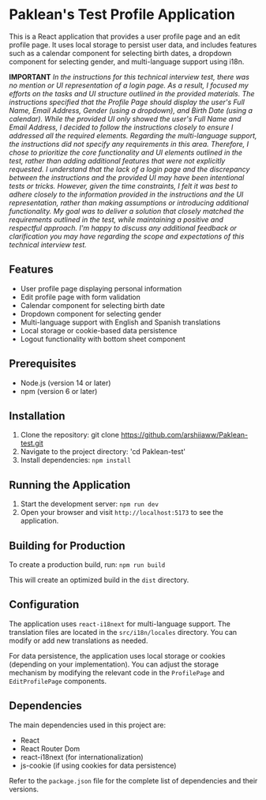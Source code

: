 # Paklean's Test Profile Application

This is a React application that provides a user profile page and an edit profile page. It uses local storage to persist user data, and includes features such as a calendar component for selecting birth dates, a dropdown component for selecting gender, and multi-language support using i18n.

**IMPORTANT**
*In the instructions for this technical interview test, there was no mention or UI representation of a login page. As a result, I focused my efforts on the tasks and UI structure outlined in the provided materials.
The instructions specified that the Profile Page should display the user's Full Name, Email Address, Gender (using a dropdown), and Birth Date (using a calendar). While the provided UI only showed the user's Full Name and Email Address, I decided to follow the instructions closely to ensure I addressed all the required elements.
Regarding the multi-language support, the instructions did not specify any requirements in this area. Therefore, I chose to prioritize the core functionality and UI elements outlined in the test, rather than adding additional features that were not explicitly requested.
I understand that the lack of a login page and the discrepancy between the instructions and the provided UI may have been intentional tests or tricks. However, given the time constraints, I felt it was best to adhere closely to the information provided in the instructions and the UI representation, rather than making assumptions or introducing additional functionality.
My goal was to deliver a solution that closely matched the requirements outlined in the test, while maintaining a positive and respectful approach. I'm happy to discuss any additional feedback or clarification you may have regarding the scope and expectations of this technical interview test.*

## Features

- User profile page displaying personal information
- Edit profile page with form validation
- Calendar component for selecting birth date
- Dropdown component for selecting gender
- Multi-language support with English and Spanish translations
- Local storage or cookie-based data persistence
- Logout functionality with bottom sheet component

## Prerequisites

- Node.js (version 14 or later)
- npm (version 6 or later)

## Installation

1. Clone the repository: git clone https://github.com/arshiiaww/Paklean-test.git
2. Navigate to the project directory: 'cd Paklean-test'
3. Install dependencies: `npm install`

## Running the Application

1. Start the development server: `npm run dev`
2. Open your browser and visit `http://localhost:5173` to see the application.

## Building for Production

To create a production build, run:
`npm run build`

This will create an optimized build in the `dist` directory.

## Configuration

The application uses `react-i18next` for multi-language support. The translation files are located in the `src/i18n/locales` directory. You can modify or add new translations as needed.

For data persistence, the application uses local storage or cookies (depending on your implementation). You can adjust the storage mechanism by modifying the relevant code in the `ProfilePage` and `EditProfilePage` components.

## Dependencies

The main dependencies used in this project are:

- React
- React Router Dom
- react-i18next (for internationalization)
- js-cookie (if using cookies for data persistence)

Refer to the `package.json` file for the complete list of dependencies and their versions.
